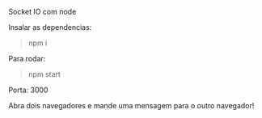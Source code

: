 Socket IO com node

Insalar as dependencias:
> npm i

Para rodar:
> npm start

Porta: 3000

Abra dois navegadores e mande uma mensagem para o outro navegador!